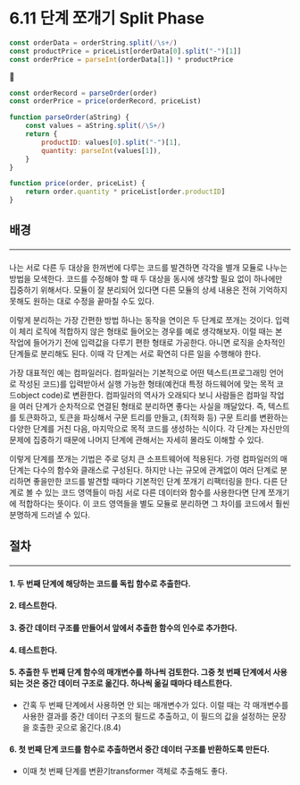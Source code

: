 # 6.11 단계 쪼개기 Split Phase

```js
const orderData = orderString.split(/\s+/)
const productPrice = priceList[orderData[0].split("-")[1]]
const orderPrice = parseInt(orderData[1]) * productPrice
```
🔻
```js
const orderRecord = parseOrder(order)
const orderPrice = price(orderRecord, priceList)

function parseOrder(aString) {
	const values = aString.split(/\S+/)
	return {
		productID: values[0].split("-")[1],
		quantity: parseInt(values[1]),
	}
}

function price(order, priceList) {
	return order.quantity * priceList[order.productID]
}
```

## 배경 <hr>

####

나는 서로 다른 두 대상을 한꺼번에 다루는 코드를 발견하면 각각을 별개 모듈로 나누는 방법을 모색한다. 코드를 수정해야 할 때 두 대상을 동시에 생각할 필요 없이 하나에만 집중하기 위해서다. 모듈이 잘 분리되어 있다면 다른 모듈의 상세 내용은 전혀 기억하지 못해도 원하는 대로 수정을 끝마칠 수도 있다.

이렇게 분리하는 가장 간편한 방법 하나는 동작을 연이은 두 단계로 쪼개는 것이다. 입력이 체리 로직에 적합하지 않은 형태로 들어오는 경우를 예로 생각해보자. 이럴 때는 본 작업에 들어가기 전에 입력값을 다루기 편한 형태로 가공한다. 아니면 로직을 순차적인 단계들로 분리해도 된다. 이때 각 단계는 서로 확연히 다른 일을 수행해야 한다.

가장 대표적인 예는 컴파일러다. 컴파일러는 기본적으로 어떤 텍스트(프로그래밍 언어로 작성된 코드)를 입력받아서 실행 가능한 형태(예컨대 특정 하드웨어에 맞는 목적 코드object code)로 변환한다. 컴파일러의 역사가 오래되다 보니 사람들은 컴파일 작업을 여러 단계가 순차적으로 연결된 형태로 분리하면 좋다는 사실을 깨달았다. 즉, 텍스트를 토큰화하고, 토큰을 파싱해서 구문 트리를 만들고, (최적화 등) 구문 트리를 변환하는 다양한 단계를 거친 다음, 마지막으로 목적 코드를 생성하는 식이다. 각 단계는 자신만의 문제에 집중하기 때문에 나머지 단계에 관해서는 자세히 몰라도 이해할 수 있다.

이렇게 단계를 쪼개는 기법은 주로 덩치 큰 소프트웨어에 적용된다. 가령 컴파일러의 매 단계는 다수의 함수와 클래스로 구성된다. 하지만 나는 규모에 관계없이 여러 단계로 분리하면 좋을만한 코드를 발견할 때마다 기본적인 단계 쪼개기 리팩터링을 한다. 다른 단계로 볼 수 있는 코드 영역들이 마침 서로 다른 데이터와 함수를 사용한다면 단계 쪼개기에 적합하다는 뜻이다. 이 코드 영역들을 별도 모듈로 분리하면 그 차이를 코드에서 훨씬 분명하게 드러낼 수 있다.

## 절차 <hr>

#### 1. 두 번째 단계에 해당하는 코드를 독립 함수로 추출한다.

#### 2. 테스트한다.

#### 3. 중간 데이터 구조를 만들어서 앞에서 추출한 함수의 인수로 추가한다.

#### 4. 테스트한다.

#### 5. 추출한 두 번째 단계 함수의 매개변수를 하나씩 검토한다. 그중 첫 번째 단계에서 사용되는 것은 중간 데이터 구조로 옮긴다. 하나씩 옮길 때마다 테스트한다.

- 간혹 두 번째 단계에서 사용하면 안 되는 매개변수가 있다. 이럴 때는 각 매개변수를 사용한 결과를 중간 데이터 구조의 필드로 추출하고, 이 필드의 값을 설정하는 문장을 호출한 곳으로 옮긴다.(8.4)

#### 6. 첫 번째 단계 코드를 함수로 추출하면서 중간 데이터 구조를 반환하도록 만든다.

- 이때 첫 번째 단계를 변환기transformer 객체로 추출해도 좋다.
